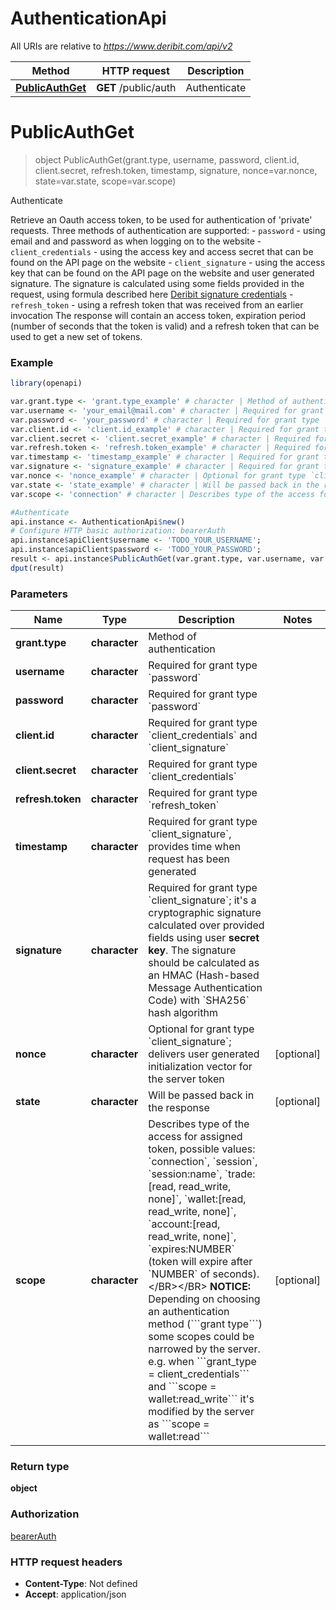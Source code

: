 # AuthenticationApi

All URIs are relative to *https://www.deribit.com/api/v2*

Method | HTTP request | Description
------------- | ------------- | -------------
[**PublicAuthGet**](AuthenticationApi.md#PublicAuthGet) | **GET** /public/auth | Authenticate


# **PublicAuthGet**
> object PublicAuthGet(grant.type, username, password, client.id, client.secret, refresh.token, timestamp, signature, nonce=var.nonce, state=var.state, scope=var.scope)

Authenticate

Retrieve an Oauth access token, to be used for authentication of 'private' requests.  Three methods of authentication are supported:  - <code>password</code> - using email and and password as when logging on to the website - <code>client_credentials</code> - using the access key and access secret that can be found on the API page on the website - <code>client_signature</code> - using the access key that can be found on the API page on the website and user generated signature. The signature is calculated using some fields provided in the request, using formula described here [Deribit signature credentials](#additional-authorization-method-deribit-signature-credentials) - <code>refresh_token</code> - using a refresh token that was received from an earlier invocation  The response will contain an access token, expiration period (number of seconds that the token is valid) and a refresh token that can be used to get a new set of tokens. 

### Example
```R
library(openapi)

var.grant.type <- 'grant.type_example' # character | Method of authentication
var.username <- 'your_email@mail.com' # character | Required for grant type `password`
var.password <- 'your_password' # character | Required for grant type `password`
var.client.id <- 'client.id_example' # character | Required for grant type `client_credentials` and `client_signature`
var.client.secret <- 'client.secret_example' # character | Required for grant type `client_credentials`
var.refresh.token <- 'refresh.token_example' # character | Required for grant type `refresh_token`
var.timestamp <- 'timestamp_example' # character | Required for grant type `client_signature`, provides time when request has been generated
var.signature <- 'signature_example' # character | Required for grant type `client_signature`; it's a cryptographic signature calculated over provided fields using user **secret key**. The signature should be calculated as an HMAC (Hash-based Message Authentication Code) with `SHA256` hash algorithm
var.nonce <- 'nonce_example' # character | Optional for grant type `client_signature`; delivers user generated initialization vector for the server token
var.state <- 'state_example' # character | Will be passed back in the response
var.scope <- 'connection' # character | Describes type of the access for assigned token, possible values: `connection`, `session`, `session:name`, `trade:[read, read_write, none]`, `wallet:[read, read_write, none]`, `account:[read, read_write, none]`, `expires:NUMBER` (token will expire after `NUMBER` of seconds).</BR></BR> **NOTICE:** Depending on choosing an authentication method (```grant type```) some scopes could be narrowed by the server. e.g. when ```grant_type = client_credentials``` and ```scope = wallet:read_write``` it's modified by the server as ```scope = wallet:read```

#Authenticate
api.instance <- AuthenticationApi$new()
# Configure HTTP basic authorization: bearerAuth
api.instance$apiClient$username <- 'TODO_YOUR_USERNAME';
api.instance$apiClient$password <- 'TODO_YOUR_PASSWORD';
result <- api.instance$PublicAuthGet(var.grant.type, var.username, var.password, var.client.id, var.client.secret, var.refresh.token, var.timestamp, var.signature, nonce=var.nonce, state=var.state, scope=var.scope)
dput(result)
```

### Parameters

Name | Type | Description  | Notes
------------- | ------------- | ------------- | -------------
 **grant.type** | **character**| Method of authentication | 
 **username** | **character**| Required for grant type &#x60;password&#x60; | 
 **password** | **character**| Required for grant type &#x60;password&#x60; | 
 **client.id** | **character**| Required for grant type &#x60;client_credentials&#x60; and &#x60;client_signature&#x60; | 
 **client.secret** | **character**| Required for grant type &#x60;client_credentials&#x60; | 
 **refresh.token** | **character**| Required for grant type &#x60;refresh_token&#x60; | 
 **timestamp** | **character**| Required for grant type &#x60;client_signature&#x60;, provides time when request has been generated | 
 **signature** | **character**| Required for grant type &#x60;client_signature&#x60;; it&#39;s a cryptographic signature calculated over provided fields using user **secret key**. The signature should be calculated as an HMAC (Hash-based Message Authentication Code) with &#x60;SHA256&#x60; hash algorithm | 
 **nonce** | **character**| Optional for grant type &#x60;client_signature&#x60;; delivers user generated initialization vector for the server token | [optional] 
 **state** | **character**| Will be passed back in the response | [optional] 
 **scope** | **character**| Describes type of the access for assigned token, possible values: &#x60;connection&#x60;, &#x60;session&#x60;, &#x60;session:name&#x60;, &#x60;trade:[read, read_write, none]&#x60;, &#x60;wallet:[read, read_write, none]&#x60;, &#x60;account:[read, read_write, none]&#x60;, &#x60;expires:NUMBER&#x60; (token will expire after &#x60;NUMBER&#x60; of seconds).&lt;/BR&gt;&lt;/BR&gt; **NOTICE:** Depending on choosing an authentication method (&#x60;&#x60;&#x60;grant type&#x60;&#x60;&#x60;) some scopes could be narrowed by the server. e.g. when &#x60;&#x60;&#x60;grant_type &#x3D; client_credentials&#x60;&#x60;&#x60; and &#x60;&#x60;&#x60;scope &#x3D; wallet:read_write&#x60;&#x60;&#x60; it&#39;s modified by the server as &#x60;&#x60;&#x60;scope &#x3D; wallet:read&#x60;&#x60;&#x60; | [optional] 

### Return type

**object**

### Authorization

[bearerAuth](../README.md#bearerAuth)

### HTTP request headers

 - **Content-Type**: Not defined
 - **Accept**: application/json



